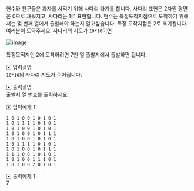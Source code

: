 현수와 친구들은 과자를 사먹기 위해 사다리 타기를 합니다. 사다리 표현은 2차원 평면은 0으로 채워지고, 사다리는 1로 표현합니다. 현수는 특정도착지점으로 도착하기 위해서는 몇 번째 열에서 출발해야 하는지 알고싶습니다. 특정 도착지점은 2로 표기됩니다. 여러분이 도와주세요. 사다리의 지도가 `10*10`이면

![image](https://user-images.githubusercontent.com/45524783/146681656-2de73d9c-6a75-469d-b5a3-b90610fa779c.png)

특정목적지인 2에 도착하려면 7번 열 출발지에서 출발하면 됩니다.


▣ 입력설명    
`10*10`의 사다리 지도가 주어집니다.


▣ 출력설명       
출발지 열 번호를 출력하세요.    

▣ 입력예제 1      
```
1 0 1 0 0 1 0 1 0 1
1 0 1 1 1 1 0 1 0 1
1 0 1 0 0 1 0 1 0 1
1 0 1 0 0 1 0 1 1 1
1 0 1 0 0 1 0 1 0 1
1 0 1 1 1 1 0 1 0 1
1 0 1 0 0 1 0 1 1 1
1 1 1 0 0 1 0 1 0 1
1 0 1 0 0 1 1 1 0 1
1 0 1 0 0 2 0 1 0 1
```

▣ 출력예제 1      
7        
